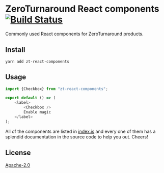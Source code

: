 # ZeroTurnaround React components [![Build Status](https://travis-ci.org/zeroturnaround/zt-react-components.svg?branch=master)](https://travis-ci.org/zeroturnaround/zt-react-components)

Commonly used React components for ZeroTurnaround products.

## Install

```shell
yarn add zt-react-components
```

## Usage

```js
import {Checkbox} from "zt-react-components";

export default () => (
    <label>
        <Checkbox />
        Enable magic
    </label>
);
```

All of the components are listed in [index.js](https://github.com/ukupat/zt-react-components/blob/master/src/index.js) and every one of them has a splendid documentation in the source code to help you out. Cheers!

## License

[Apache-2.0](https://github.com/zeroturnaround/zt-react-components/blob/master/LICENSE)

